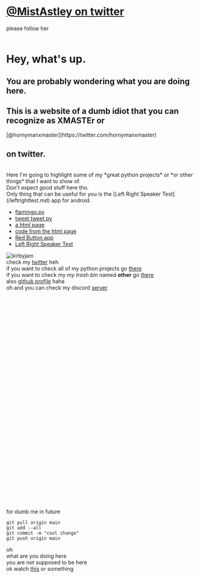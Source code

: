 # [@MistAstley on twitter](https://twitter.com/MistAstley)<br/>
please follow her
<br/>
<br/>
<h1>Hey, what's up.<br/></h1>
 <h2>You are probably wondering what you are doing here.<br/></h2>
 <h2>This is a website of a dumb idiot that you can recognize as XMASTEr or </h2>[@hornymanxmaster](https://twitter.com/hornymanxmaster)<h2> on twitter.</h2><br/>
Here I'm going to highlight some of my *great python projects* or *or other things* that I want to show of.<br/>
Don't expect good stuff here tho. <br/>
Only thing that can be useful for you is the [Left Right Speaker Test](/leftrighttest.md) app for android. <br/>

- [flamingo.py](/flamingo.md)
- [tweet tweet.py](/tweet.md)
- [a html page](/imahackerman.html)
- [code from the html page](/html.md)
- [Red Button app](/RedButton.html)
- [Left Right Speaker Test](/leftrighttest.html)

![kirbyjam](https://user-images.githubusercontent.com/54854992/126005718-f8f2fee2-e25d-480b-a587-dda57a0fea42.gif)
<br/>
check my [twitter](https://twitter.com/hornymanxmaster) heh<br/>
if you want to check all of my python projects go [there](https://github.com/XMASTEr1432/python-code)<br/>
if you want to check my *my trash bin* named **other** go [there](https://github.com/XMASTEr1432/other)<br/>
also [github profile](https://github.com/XMASTEr1432/) haha<br>
oh and you can check my discord [server](https://discord.gg/yACNHhjUz2)
<br/><br/><br/><br/><br/><br/><br/><br/><br/><br/><br/><br/><br/><br/><br/><br/><br/><br/><br/><br/><br/><br/><br/><br/><br/><br/><br/><br/><br/><br/><br/><br/><br/><br/><br/>
for dumb me in future

```git
git pull origin main
git add --all
git commit -m "cool change"
git push origin main
```
oh<br/>
what are you doing here<br/>
you are not supposed to be here<br/>
ok watch [this](/video.html) or something<br/>
